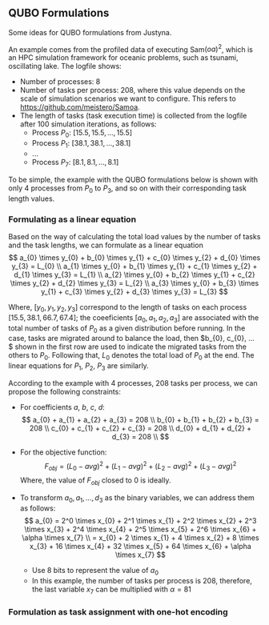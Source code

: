 ## QUBO Formulations

Some ideas for QUBO formulations from Justyna.

An example comes from the profiled data of executing Sam$(oa)^{2}$, which is an HPC simulation framework for oceanic problems, such as tsunami, oscillating lake. The logfile shows:

* Number of processes: $8$
* Number of tasks per process: $208$, where this value depends on the scale of simulation scenarios we want to configure. This refers to https://github.com/meistero/Samoa.
* The length of tasks (task execution time) is collected from the logfile after 100 simulation iterations, as follows:
    + Process $P_{0}$: $[15.5, 15.5, ..., 15.5]$
    + Process $P_{1}$: $[38.1, 38.1, ..., 38.1]$
    + $...$
    + Process $P_{7}$: $[8.1, 8.1, ..., 8.1]$

To be simple, the example with the QUBO formulations below is shown with only $4$ processes from $P_{0}$ to $P_{3}$, and so on with their corresponding task length values.

### Formulating as a linear equation

Based on the way of calculating the total load values by the number of tasks and the task lengths, we can formulate as a linear equation
$$
    a_{0} \times y_{0} + b_{0} \times y_{1} + c_{0} \times y_{2} + d_{0} \times y_{3} = L_{0} \\
    a_{1} \times y_{0} + b_{1} \times y_{1} + c_{1} \times y_{2} + d_{1} \times y_{3} = L_{1} \\
    a_{2} \times y_{0} + b_{2} \times y_{1} + c_{2} \times y_{2} + d_{2} \times y_{3} = L_{2} \\
    a_{3} \times y_{0} + b_{3} \times y_{1} + c_{3} \times y_{2} + d_{3} \times y_{3} = L_{3}
$$

Where, $[y_{0}, y_{1}, y_{2}, y_{3}]$ correspond to the length of tasks on each process $[15.5, 38.1, 66.7, 67.4]$; the coeeficients $[a_{0}, a_{1}, a_{2}, a_{3}]$ are associated with the total number of tasks of $P_{0}$ as a given distribution before running. In the case, tasks are migrated around to balance the load, then $b_{0}, c_{0}, ... $ shown in the first row are used to indicate the migrated tasks from the others to $P_{0}$. Following that, $L_{0}$ denotes the total load of $P_{0}$ at the end. The linear equations for $P_{1}$, $P_{2}$, $P_{3}$ are similarly.

According to the example with $4$ processes, $208$ tasks per process, we can propose the following constraints:
* For coefficients $a$, $b$, $c$, $d$:
$$
    a_{0} + a_{1} + a_{2} + a_{3} = 208 \\
    b_{0} + b_{1} + b_{2} + b_{3} = 208 \\
    c_{0} + c_{1} + c_{2} + c_{3} = 208 \\
    d_{0} + d_{1} + d_{2} + d_{3} = 208 \\
$$

* For the objective function:
$$
    F_{obj} = (L_{0} - avg)^2 + (L_{1} - avg)^2 + (L_{2} - avg)^2 + (L_{3} - avg)^2
$$
Where, the value of $F_{obj}$ closed to $0$ is ideally.

* To transform $a_{0}, a_{1}, ..., d_{3}$ as the binary variables, we can address them as follows:
    $$
        a_{0} = 2^0 \times x_{0} + 2^1 \times x_{1} + 2^2 \times x_{2} + 2^3 \times x_{3} + 2^4 \times x_{4} + 2^5 \times x_{5} + 2^6 \times x_{6} + \alpha \times x_{7} \\
        = x_{0} + 2 \times x_{1} + 4 \times x_{2} + 8 \times x_{3} + 16 \times x_{4} + 32 \times x_{5} + 64 \times x_{6} + \alpha \times x_{7}
    $$

    + Use 8 bits to represent the value of $a_{0}$
    + In this example, the number of tasks per process is 208, therefore, the last variable $x_7$ can be multiplied with $\alpha = 81$

### Formulation as task assignment with one-hot encoding



<!--     
    + Assigned on $m$ processes (processors) $\{P_{0}, P_{1}, ..., P_{m-1}\}$

    + Problem: load imbalance among processes due to performance slowdown, need to relocate tasks or migrate tasks, where we also aim to minimize makespan,
        - $makespan$: the completion time of all processes
        - migration cost: $c_{ij}$ when moving a task from process $i$ to process $j$

* Example: $20$ tasks in total, assigned to $4$ processes, the load values are illustrated as follows.



### A try for QUBO formulation

* Given $n$ tasks with execution time/load: $\{t_{0}, t_{1}, ..., t_{n-1}\}$
* Given a distribution on $m$ processes: $\{P_{0}, P_{1}, ..., P_{m-1}\}$.
* Binary variables following the given tasks: $\{x_{0}, x_{1}, ..., x_{n-1}\}$
* According the given information we know the load imbalance, e.g.,
    + In the above example, $n = 20$ tasks, $m = 4$ processes, tasks are binarized $\{x_{0}, x_{1}, ..., x_{19}\}$.
    + We know that: $P_{0}, P_{2}$ are underloaded processes, $P_{1}, P_{3}$ are overloaded.
    + Assume task migration happens, we have the objective function:

        `minimize` $y = \sum_{i \in n_{0}} t_{i} x_{i} + \sum_{i \in n_{2}} t_{i} x_{i} - (\sum_{i \in n_{1}} t_{i} x_{i} + \sum_{i \in n_{3}} t_{i} x_{i})$

        where, $\{n_{0}, n_{1}, ..., n_{m-1}\}$ is a new subset of tasks on each process.
    
    + The constraints include:

        $n_{0} + n_{1} + n_{2} + n_{3} = n$

        $n_{0} \leq k_{0}$, $n_{1} \leq k_{1}$, $n_{2} \leq k_{2}$, $n_{3} \leq k_{3}$, with $k_{i}$ is the maximun number of tasks that a process $i$ can hold.

### Another way to formulate the problem

* Using one-hot encoding (idea from Justyna):
    + For example, with a given task distribution and load values, we assume, $n=12$ tasks, $\{100, 100, 100, 200, 200, 200, 75, 75, 75, 150, 150, 150\}$.
    + The number of processes is $m=4$, each has $3$ tasks.
    + Using one-hot encoding to represent the tasks assigned in a process

    ![Onehot bitstring](./docs/onehot_bitstring.png)

* Migrating or no migrating tasks
     -->

